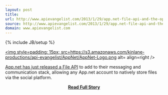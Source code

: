 ```yaml
---
layout: post
title: 
url: http://www.apievangelist.com/2013/1/29/app.net-file-api-and-the-opportunity-for-private-label-baas-resources/
source: http://www.apievangelist.com/2013/1/29/app.net-file-api-and-the-opportunity-for-private-label-baas-resources/
domain: www.apievangelist.com
---
```

{% include JB/setup %}<p><p><a href=https://join.app.net/ target=_blank><img style=padding: 15px; src=https://s3.amazonaws.com/kinlane-productions/api-evangelist/AppNet/AppNet-Logo.png alt= align=right /></a></p>
<p><a href=http://blog.app.net/2013/01/28/announcing-the-app-net-file-api/ target=_blank>App.net has just released a File API</a> to add to their messaging and communication stack, allowing any App.net account to natively store files via the social platform.</p>
<center><p><a href="http://www.apievangelist.com/2013/1/29/app.net-file-api-and-the-opportunity-for-private-label-baas-resources/" style='padding:25px; font-sze:18px; font-weight: bold;'>Read Full Story</a></p></center>
